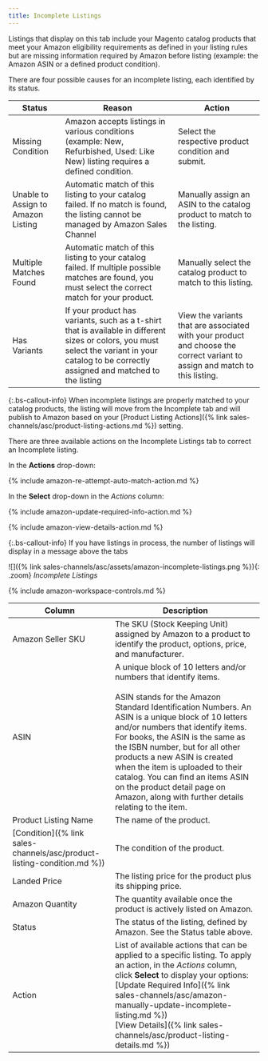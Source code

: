 ```yaml
---
title: Incomplete Listings
---
```



Listings that display on this tab include your Magento catalog products that meet your Amazon eligibility requirements as defined in your listing rules but are missing information required by Amazon before listing (example: the Amazon ASIN or a defined product condition).

There are four possible causes for an incomplete listing, each identified by its status.

|Status|Reason|Action|
|--- |--- |--- |
|Missing Condition|Amazon accepts listings in various conditions (example: New, Refurbished, Used: Like New) listing requires a defined condition.|Select the respective product condition and submit.|
|Unable to Assign to Amazon Listing|Automatic match of this listing to your catalog failed. If no match is found, the listing cannot be managed by Amazon Sales Channel|Manually assign an ASIN to the catalog product to match to the listing.|
|Multiple Matches Found|Automatic match of this listing to your catalog failed. If multiple possible matches are found, you must select the correct match for your product.|Manually select the catalog product to match to this listing.|
|Has Variants|If your product has variants, such as a t-shirt that is available in different sizes or colors, you must select the variant in your catalog to be correctly assigned and matched to the listing|View the variants that are associated with your product and choose the correct variant to assign and match to this listing.|

{:.bs-callout-info}
When incomplete listings are properly matched to your catalog products, the listing will move from the Incomplete tab and will publish to Amazon based on your [Product Listing Actions]({% link sales-channels/asc/product-listing-actions.md %}) setting.

There are three available actions on the Incomplete Listings tab to correct an Incomplete listing.

In the **Actions** drop-down:

{% include amazon-re-attempt-auto-match-action.md %}

In the **Select** drop-down in the _Actions_ column:

{% include amazon-update-required-info-action.md %}

{% include amazon-view-details-action.md %}

{:.bs-callout-info}
If you have listings in process, the number of listings will display in a message above the tabs

![]({% link sales-channels/asc/assets/amazon-incomplete-listings.png %}){: .zoom}
_Incomplete Listings_

{% include amazon-workspace-controls.md %}

|Column|Description|
|--- |--- |
|Amazon Seller SKU|The SKU (Stock Keeping Unit) assigned by Amazon to a product to identify the product, options, price, and manufacturer.|
|ASIN|A unique block of 10 letters and/or numbers that identify items.<br /><br />ASIN stands for the Amazon Standard Identification Numbers. An ASIN is a unique block of 10 letters and/or numbers that identify items. For books, the ASIN is the same as the ISBN number, but for all other products a new ASIN is created when the item is uploaded to their catalog. You can find an items ASIN on the product detail page on Amazon, along with further details relating to the item.|
|Product Listing Name|The name of the product.|
|[Condition]({% link sales-channels/asc/product-listing-condition.md %})|The condition of the product.|
|Landed Price|The listing price for the product plus its shipping price.|
|Amazon Quantity|The quantity available once the product is actively listed on Amazon.|
|Status|The status of the listing, defined by Amazon. See the Status table above.|
|Action|List of available actions that can be applied to a specific listing. To apply an action, in the _Actions_ column, click **Select** to display your options:<br />[Update Required Info]({% link sales-channels/asc/amazon-manually-update-incomplete-listing.md %})<br />[View Details]({% link sales-channels/asc/product-listing-details.md %})|
